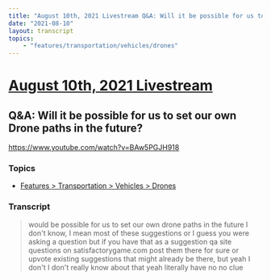 ```yaml
---
title: "August 10th, 2021 Livestream Q&A: Will it be possible for us to set our own Drone paths in the future?"
date: "2021-08-10"
layout: transcript
topics:
    - "features/transportation/vehicles/drones"
---
```

# [August 10th, 2021 Livestream](../2021-08-10.md)
## Q&A: Will it be possible for us to set our own Drone paths in the future?
https://www.youtube.com/watch?v=BAw5PGJH918

### Topics
* [Features > Transportation > Vehicles > Drones](../topics/features/transportation/vehicles/drones.md)

### Transcript

> would be possible for us to set our own drone paths in the future I don't know, I mean most of these suggestions or I guess you were asking a question but if you have that as a suggestion qa site questions on satisfactorygame.com post them there for sure or upvote existing suggestions that might already be there, but yeah I don't I don't really know about that yeah literally have no no clue
